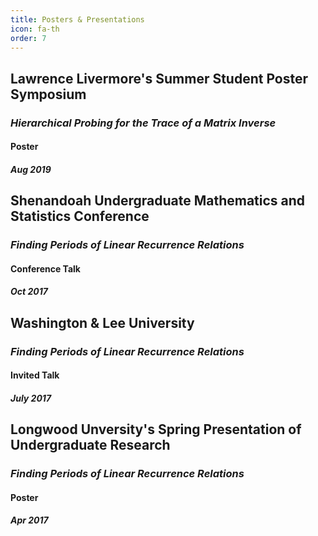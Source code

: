 ```yaml
---
title: Posters & Presentations
icon: fa-th
order: 7
---
```


## Lawrence Livermore's Summer Student Poster Symposium
### *Hierarchical Probing for the Trace of a Matrix Inverse*
#### Poster
##### Aug 2019

## Shenandoah Undergraduate Mathematics and Statistics Conference
### *Finding Periods of Linear Recurrence Relations*
#### Conference Talk
##### Oct 2017

## Washington & Lee University
### *Finding Periods of Linear Recurrence Relations*
#### Invited Talk
##### July 2017

## Longwood Unversity's Spring Presentation of Undergraduate Research 
### *Finding Periods of Linear Recurrence Relations*
#### Poster
##### Apr 2017

